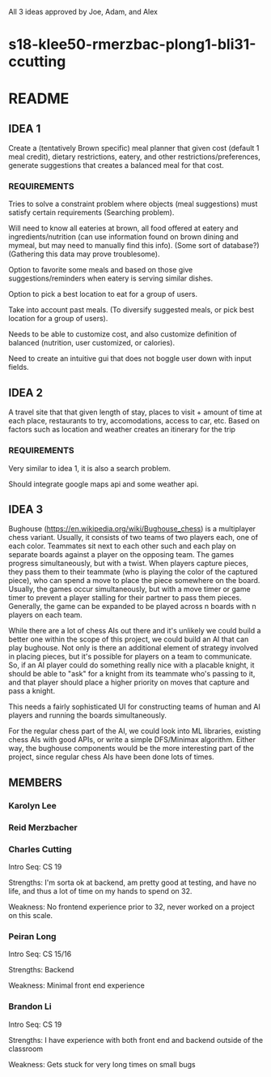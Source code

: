 All 3 ideas approved by Joe, Adam, and Alex

# s18-klee50-rmerzbac-plong1-bli31-ccutting

# README

## IDEA 1
Create a (tentatively Brown specific) meal planner that given cost (default 1 meal credit), dietary restrictions, eatery,
and other restrictions/preferences, generate suggestions that creates a balanced meal for that cost.
### REQUIREMENTS
Tries to solve a constraint problem where objects (meal suggestions) must satisfy certain requirements (Searching problem).

Will need to know all eateries at brown, all food offered at eatery and ingredients/nutrition (can use information found on brown dining and
mymeal, but may need to manually find this info). (Some sort of database?) (Gathering this data may prove troublesome).

Option to favorite some meals and based on those give suggestions/reminders when eatery is serving similar dishes.

Option to pick a best location to eat for a group of users.

Take into account past meals. (To diversify suggested meals, or pick best location for a group of users).

Needs to be able to customize cost, and also customize definition of balanced (nutrition, user customized, or calories).

Need to create an intuitive gui that does not boggle user down with input fields.

## IDEA 2
A travel site that that given length of stay, places to visit + amount of time at each place, restaurants to try,
accomodations, access to car, etc. Based on factors such as location and weather creates an itinerary for the trip
### REQUIREMENTS
Very similar to idea 1, it is also a search problem.

Should integrate google maps api and some weather api.

## IDEA 3
Bughouse (https://en.wikipedia.org/wiki/Bughouse_chess) is a multiplayer chess variant.  Usually, it
consists of two teams of two players each, one of each color.  Teammates sit next to each other such
and each play on separate boards against a player on the opposing team.  The games progress
simultaneously, but with a twist.  When players capture pieces, they pass them to their teammate
(who is playing the color of the captured piece), who can spend a move to place the piece somewhere on
the board.  Usually, the games occur simultaneously, but with a move timer or game timer to prevent a
player stalling for their partner to pass them pieces.  Generally, the game can be expanded to be
played across n boards with n players on each team.

While there are a lot of chess AIs out there and it's unlikely we could build a better one within
the scope of this project, we could build an AI that can play bughouse.  Not only is there an additional
element of strategy involved in placing pieces, but it's possible for players on a team to communicate.  So,
if an AI player could do something really nice with a placable knight, it should be able to "ask" for
a knight from its teammate who's passing to it, and that player should place a higher priority on moves
that capture and pass a knight.

This needs a fairly sophisticated UI for constructing teams of human and AI players and running the boards
simultaneously.

For the regular chess part of the AI, we could look into ML libraries, existing chess AIs with good APIs,
or write a simple DFS/Minimax algorithm.  Either way, the bughouse components would be the more
interesting part of the project, since regular chess AIs have been done lots of times.


## MEMBERS
### Karolyn Lee

### Reid Merzbacher

### Charles Cutting
Intro Seq: CS 19

Strengths: I'm sorta ok at backend, am pretty good at testing, and have no life,
and thus a lot of time on my hands to spend on 32.

Weakness: No frontend experience prior to 32, never worked on a project on this scale.

### Peiran Long
Intro Seq: CS 15/16

Strengths: Backend

Weakness: Minimal front end experience

### Brandon Li
Intro Seq: CS 19

Strengths: I have experience with both front end and backend outside of the classroom

Weakness: Gets stuck for very long times on small bugs
